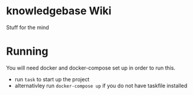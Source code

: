 # knowledgebase Wiki

Stuff for the mind

# Running
You will need docker and docker-compose set up in order to run this.

- run `task` to start up the project
- alternativley run `docker-compose up` if you do not have taskfile installed

